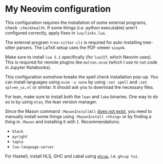 # My Neovim configuration
This configuration requires the installation of some external programs, check `:checkhealth`.
If some things (i.e. python executable) aren't configured correctly, apply fixes in `lua/links.lua`.

The external program `tree-sitter-cli` is required for auto-installing tree-sitter parsers.
The LaTeX setup uses the PDF viewer `sioyek`.

Make sure to install `lua 5.1` specifically (for `luaJIT`, which Neovim uses).
This is required for remote plugins like `molten.nvim` (which I use to run code in Jupyter Notebooks).

This configuration somehow breaks the spell check installation pop-up.
You can install languages using `nvim -u none` by using `:set spell` and `:set spl=en_us,nl` or similar. It should ask you to download the necessary files.

For lean, make sure to install both the `lean` and `lake` binaries. One way to do so is by using `elan`, the lean version manager.

Since the Mason command `:MasonInstallAll` [does not exist](https://github.com/mason-org/mason.nvim/discussions/1618), you need to manually install some things using `:MasonInstall <thing>`
or by finding a thing in `:Mason` and installing it with `I`.
Recommendations:
- `black`
- `pyright`
- `taplo`
- `lua-language-server`
<!-- - `haskell-language-server` -->

For Haskell, install HLS, GHC and cabal using [`ghcup`](https://www.haskell.org/ghcup/), i.e. `ghcup tui`.
